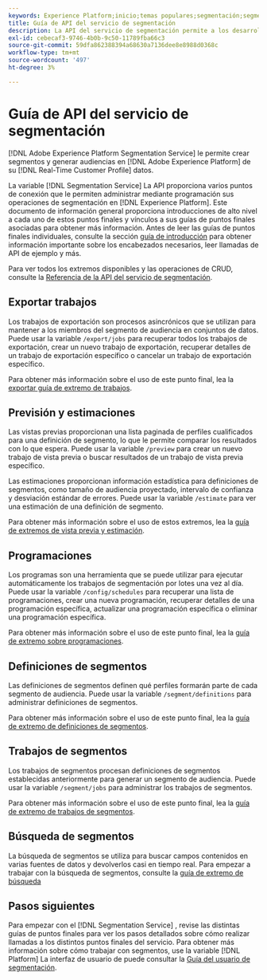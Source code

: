 ```yaml
---
keywords: Experience Platform;inicio;temas populares;segmentación;segmentación;servicio de segmentación;API;api;
title: Guía de API del servicio de segmentación
description: La API del servicio de segmentación permite a los desarrolladores administrar mediante programación las operaciones de segmentación en Adobe Experience Platform. Siga esta guía para aprender a realizar operaciones clave con la API.
exl-id: cebecaf3-9746-4b0b-9c50-11789fba66c3
source-git-commit: 59dfa862388394a68630a7136dee8e8988d0368c
workflow-type: tm+mt
source-wordcount: '497'
ht-degree: 3%

---
```


# Guía de API del servicio de segmentación

[!DNL Adobe Experience Platform Segmentation Service] le permite crear segmentos y generar audiencias en [!DNL Adobe Experience Platform] de su [!DNL Real-Time Customer Profile] datos.

La variable [!DNL Segmentation Service] La API proporciona varios puntos de conexión que le permiten administrar mediante programación sus operaciones de segmentación en [!DNL Experience Platform]. Este documento de información general proporciona introducciones de alto nivel a cada uno de estos puntos finales y vínculos a sus guías de puntos finales asociadas para obtener más información. Antes de leer las guías de puntos finales individuales, consulte la sección [guía de introducción](./getting-started.md) para obtener información importante sobre los encabezados necesarios, leer llamadas de API de ejemplo y más.

Para ver todos los extremos disponibles y las operaciones de CRUD, consulte la [Referencia de la API del servicio de segmentación](https://www.adobe.io/experience-platform-apis/references/segmentation/).

<!-- ## Audiences

Audiences are a collection of people who share similar behaviors and/or characteristics. These can be generated either by using Platform or from external sources. You can use the `/audiences` endpoint to retrieve all audiences, create a new audience, retrieve details of a specific audience, update a specific audience, or delete a specific audience.

For more information on using this endpoint, please read the [audiences endpoint guide](./audiences.md). -->

## Exportar trabajos

Los trabajos de exportación son procesos asincrónicos que se utilizan para mantener a los miembros del segmento de audiencia en conjuntos de datos. Puede usar la variable `/export/jobs` para recuperar todos los trabajos de exportación, crear un nuevo trabajo de exportación, recuperar detalles de un trabajo de exportación específico o cancelar un trabajo de exportación específico.

Para obtener más información sobre el uso de este punto final, lea la [exportar guía de extremo de trabajos](./export-jobs.md).

## Previsión y estimaciones

Las vistas previas proporcionan una lista paginada de perfiles cualificados para una definición de segmento, lo que le permite comparar los resultados con lo que espera. Puede usar la variable `/preview` para crear un nuevo trabajo de vista previa o buscar resultados de un trabajo de vista previa específico.

Las estimaciones proporcionan información estadística para definiciones de segmentos, como tamaño de audiencia proyectado, intervalo de confianza y desviación estándar de errores. Puede usar la variable `/estimate` para ver una estimación de una definición de segmento.

Para obtener más información sobre el uso de estos extremos, lea la [guía de extremos de vista previa y estimación](./previews-and-estimates.md).

## Programaciones

Los programas son una herramienta que se puede utilizar para ejecutar automáticamente los trabajos de segmentación por lotes una vez al día. Puede usar la variable `/config/schedules` para recuperar una lista de programaciones, crear una nueva programación, recuperar detalles de una programación específica, actualizar una programación específica o eliminar una programación específica.

Para obtener más información sobre el uso de este punto final, lea la [guía de extremo sobre programaciones](./schedules.md).

## Definiciones de segmentos

Las definiciones de segmentos definen qué perfiles formarán parte de cada segmento de audiencia. Puede usar la variable `/segment/definitions` para administrar definiciones de segmentos.

Para obtener más información sobre el uso de este punto final, lea la [guía de extremo de definiciones de segmentos](./segment-definitions.md).

## Trabajos de segmentos

Los trabajos de segmentos procesan definiciones de segmentos establecidas anteriormente para generar un segmento de audiencia. Puede usar la variable `/segment/jobs` para administrar los trabajos de segmentos.

Para obtener más información sobre el uso de este punto final, lea la [guía de extremo de trabajos de segmentos](./segment-jobs.md).

## Búsqueda de segmentos

La búsqueda de segmentos se utiliza para buscar campos contenidos en varias fuentes de datos y devolverlos casi en tiempo real. Para empezar a trabajar con la búsqueda de segmentos, consulte la [guía de extremo de búsqueda](segment-search.md)

## Pasos siguientes

Para empezar con el [!DNL Segmentation Service] , revise las distintas guías de puntos finales para ver los pasos detallados sobre cómo realizar llamadas a los distintos puntos finales del servicio. Para obtener más información sobre cómo trabajar con segmentos, use la variable [!DNL Platform] La interfaz de usuario de puede consultar la [Guía del usuario de segmentación](../ui/overview.md).
